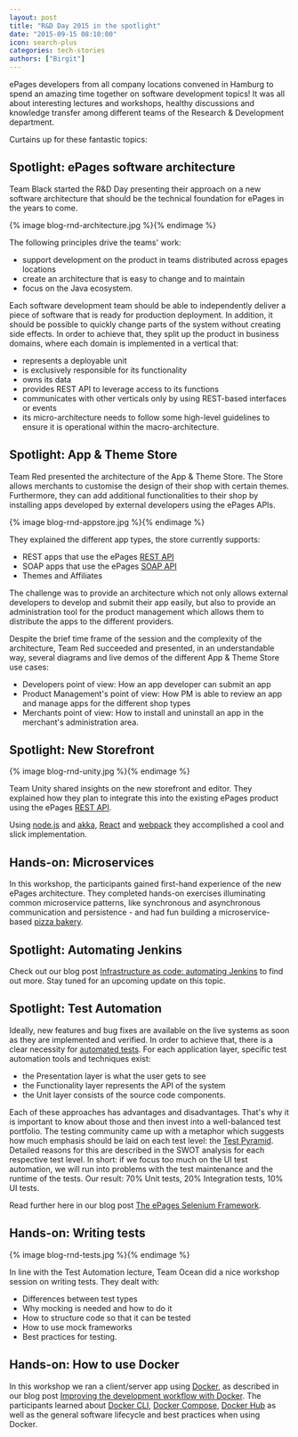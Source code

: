 ```yaml
---
layout: post
title: "R&D Day 2015 in the spotlight"
date: "2015-09-15 08:10:00"
icon: search-plus
categories: tech-stories
authors: ["Birgit"]
---
```


ePages developers from all company locations convened in Hamburg to spend an amazing time together on software development topics!
It was all about interesting lectures and workshops, healthy discussions and knowledge transfer among different teams of the Research & Development department.

Curtains up for these fantastic topics:

## Spotlight: ePages software architecture

Team Black started the R&D Day presenting their approach on a new software architecture that should be the technical foundation for ePages in the years to come.

{% image blog-rnd-architecture.jpg %}{% endimage %}

The following principles drive the teams' work:

* support development on the product in teams distributed across epages locations
* create an architecture that is easy to change and to maintain
* focus on the Java ecosystem.

Each software development team should be able to independently deliver a piece of software that is ready for production deployment.
In addition, it should be possible to quickly change parts of the system without creating side effects.
In order to achieve that, they split up the product in business domains, where each domain is implemented in a vertical that:

* represents a deployable unit
* is exclusively responsible for its functionality
* owns its data
* provides REST API to leverage access to its functions
* communicates with other verticals only by using REST-based interfaces or events
* its micro-architecture needs to follow some high-level guidelines to ensure it is operational within the macro-architecture.

## Spotlight: App & Theme Store

Team Red presented the architecture of the App & Theme Store.
The Store allows merchants to customise the design of their shop with certain themes.
Furthermore, they can add additional functionalities to their shop by installing apps developed by external developers using the ePages APIs.

{% image blog-rnd-appstore.jpg %}{% endimage %}

They explained the different app types, the store currently supports:

* REST apps that use the ePages [REST API](https://developer.epages.com/)
* SOAP apps that use the ePages [SOAP API](https://developer.epages.com/soap/index.html)
* Themes and Affiliates

The challenge was to provide an architecture which not only allows external developers to develop and submit their app easily, but also to provide an administration tool for the product management which allows them to distribute the apps to the different providers.

Despite the brief time frame of the session and the complexity of the architecture, Team Red succeeded and presented, in an understandable way, several diagrams and live demos of the different App & Theme Store use cases:

- Developers point of view: How an app developer can submit an app
- Product Management's point of view: How PM is able to review an app and manage apps for the different shop types
- Merchants point of view: How to install and uninstall an app in the merchant's administration area.

## Spotlight: New Storefront

{% image blog-rnd-unity.jpg %}{% endimage %}

Team Unity shared insights on the new storefront and editor.
They explained how they plan to integrate this into the existing ePages product using the ePages [REST API](https://developer.epages.com/).

Using [node.js](https://nodejs.org/en/) and [akka](http://akka.io/), [React](http://facebook.github.io/react/) and [webpack](https://webpack.github.io/) they accomplished a cool and slick implementation.

## Hands-on: Microservices

In this workshop, the participants gained first-hand experience of the new ePages architecture.
They completed hands-on exercises illuminating common microservice patterns, like synchronous and asynchronous communication and persistence - and had fun building a microservice-based [pizza bakery](https://github.com/ePages-de/rnd-microservices-handson).

## Spotlight: Automating Jenkins

Check out our blog post [Infrastructure as code: automating Jenkins](https://developer.epages.com/blog/2015/06/25/infrastructure-as-code.html) to find out more.
Stay tuned for an upcoming update on this topic.

## Spotlight: Test Automation

Ideally, new features and bug fixes are available on the live systems as soon as they are implemented and verified.
In order to achieve that, there is a clear necessity for [automated tests](http://blog.daverooney.ca/2015/04/getting-started-with-test-driven.html).
For each application layer, specific test automation tools and techniques exist:

* the Presentation layer is what the user gets to see
* the Functionality layer represents the API of the system
* the Unit layer consists of the source code components.

Each of these approaches has advantages and disadvantages.
That's why it is important to know about those and then invest into a well-balanced test portfolio.
The testing community came up with a metaphor which suggests how much emphasis should be laid on each test level: the [Test Pyramid](http://mrselenium.blogspot.de/2014/12/the-automation-pyramid.html).
Detailed reasons for this are described in the SWOT analysis for each respective test level.
In short: if we focus too much on the UI test automation, we will run into problems with the test maintenance and the runtime of the tests.
Our result: 70% Unit tests, 20% Integration tests, 10% UI tests.

Read further here in our blog post [The ePages Selenium Framework](https://developer.epages.com/blog/2015/07/23/the-epages-selenium-framework.html).

## Hands-on: Writing tests

{% image blog-rnd-tests.jpg %}{% endimage %}

In line with the Test Automation lecture, Team Ocean did a nice workshop session on writing tests.
They dealt with:

* Differences between test types
* Why mocking is needed and how to do it
* How to structure code so that it can be tested
* How to use mock frameworks
* Best practices for testing.

## Hands-on: How to use Docker

In this workshop we ran a client/server app using [Docker](https://www.docker.com/), as described in our blog post [Improving the development workflow with Docker](https://developer.epages.com/blog/2015/06/11/improve-development-with-docker.html).
The participants learned about [Docker CLI](https://docs.docker.com/reference/commandline/cli/), [Docker Compose](https://docs.docker.com/compose/), [Docker Hub](https://hub.docker.com/) as well as the general software lifecycle and best practices when using Docker.
